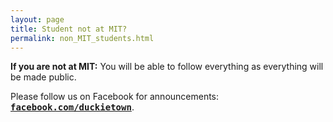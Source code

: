 ```yaml
---
layout: page
title: Student not at MIT?
permalink: non_MIT_students.html
---
```



**If you are not at MIT:** You will be able to follow everything as everything will be made public.

Please follow us on Facebook for announcements:
<a style='font-family: monospace; font-weight: bold' href="http://facebook.com/duckietown">facebook.com/duckietown</a>.

